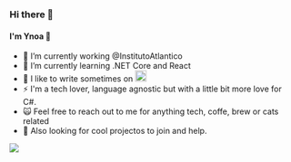 ### Hi there 👋
#### I'm Ynoa :panda_face:


- 🔭 I’m currently working @InstitutoAtlantico
- 🌱 I’m currently learning .NET Core and React
- 💬 I like to write sometimes on <img src="https://d2fltix0v2e0sb.cloudfront.net/dev-badge.svg" width="20" height="20">
- ⚡ I'm a tech lover, language agnostic but with a little bit more love for C#.
- :scream_cat: Feel free to reach out to me for anything tech, coffe, brew or cats related 
- :dancers: Also looking for cool projectos to join and help.

<img src="https://media.giphy.com/media/3o7TKEc156FfMCbAty/giphy.gif">
